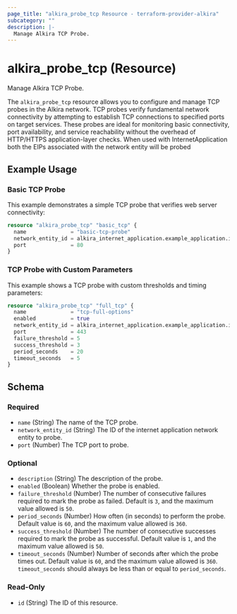 ```yaml
---
page_title: "alkira_probe_tcp Resource - terraform-provider-alkira"
subcategory: ""
description: |-
  Manage Alkira TCP Probe.
---
```


# alkira_probe_tcp (Resource)

Manage Alkira TCP Probe.

The `alkira_probe_tcp` resource allows you to configure and manage TCP probes in the Alkira network. 
TCP probes verify fundamental network connectivity by attempting to establish TCP connections to 
specified ports on target services. These probes are ideal for monitoring basic connectivity, port availability, 
and service reachability without the overhead of HTTP/HTTPS application-layer checks.
When used with InternetApplication both the EIPs associated with the network entity will be probed



## Example Usage

### Basic TCP Probe
This example demonstrates a simple TCP probe that verifies web server connectivity:
```terraform
resource "alkira_probe_tcp" "basic_tcp" {
  name              = "basic-tcp-probe"
  network_entity_id = alkira_internet_application.example_application.id
  port              = 80
}
```

### TCP Probe with Custom Parameters
This example shows a TCP probe with custom thresholds and timing parameters:
```terraform
resource "alkira_probe_tcp" "full_tcp" {
  name              = "tcp-full-options"
  enabled           = true
  network_entity_id = alkira_internet_application.example_application.id
  port              = 443
  failure_threshold = 5
  success_threshold = 3
  period_seconds    = 20
  timeout_seconds   = 5
}
``` 
<!-- schema generated by tfplugindocs -->
## Schema

### Required

- `name` (String) The name of the TCP probe.
- `network_entity_id` (String) The ID of the internet application network entity to probe.
- `port` (Number) The TCP port to probe.

### Optional

- `description` (String) The description of the probe.
- `enabled` (Boolean) Whether the probe is enabled.
- `failure_threshold` (Number) The number of consecutive failures required to mark the probe as failed. Default is `3`, and the maximum value allowed is `50`.
- `period_seconds` (Number) How often (in seconds) to perform the probe. Default value is `60`, and the maximum value allowed is `360`.
- `success_threshold` (Number) The number of consecutive successes required to mark the probe as successful. Default value is `1`, and the maximum value allowed is `50`.
- `timeout_seconds` (Number) Number of seconds after which the probe times out. Default value is `60`, and the maximum value allowed is `360`. `timeout_seconds` should always be less than or equal to `period_seconds`.

### Read-Only

- `id` (String) The ID of this resource.


